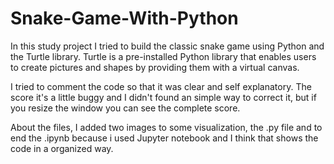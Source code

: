 # Snake-Game-With-Python

In this study project I tried to build the classic snake game using Python and the Turtle library. Turtle is a pre-installed Python library that enables users to create pictures and shapes by providing them with a virtual canvas.

I tried to comment the code so that it was clear and self explanatory. The score it's a little buggy and I didn't found an simple way to correct it, but if you resize the window you can see the complete score.

About the files, I added two images to some visualization, the .py file and to end the .ipynb because i used Jupyter notebook and I think that shows the code in a organized way.
